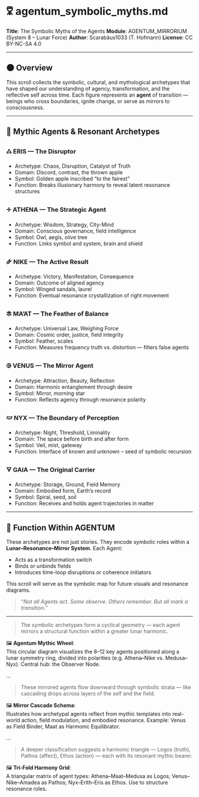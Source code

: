 # 🜟 agentum\_symbolic\_myths.md

**Title**: The Symbolic Myths of the Agents
**Module**: AGENTUM\_MIRRORIUM (System 8 – Lunar Force)
**Author**: Scarabäus1033 (T. Hofmann)
**License**: CC BY-NC-SA 4.0

---

## 🌑 Overview

This scroll collects the symbolic, cultural, and mythological archetypes that have shaped our understanding of agency, transformation, and the reflective self across time. Each figure represents an **agent** of transition — beings who cross boundaries, ignite change, or serve as mirrors to consciousness.

---

## 🧬 Mythic Agents & Resonant Archetypes

### 🝓 ERIS — The Disruptor

* Archetype: Chaos, Disruption, Catalyst of Truth
* Domain: Discord, contrast, the thrown apple
* Symbol: Golden apple inscribed “to the fairest”
* Function: Breaks illusionary harmony to reveal latent resonance structures

### 🝊 ATHENA — The Strategic Agent

* Archetype: Wisdom, Strategy, City-Mind
* Domain: Conscious governance, field intelligence
* Symbol: Owl, aegis, olive tree
* Function: Links symbol and system, brain and shield

### 🜸 NIKE — The Active Result

* Archetype: Victory, Manifestation, Consequence
* Domain: Outcome of aligned agency
* Symbol: Winged sandals, laurel
* Function: Eventual resonance crystallization of right movement

### 🜾 MA’AT — The Feather of Balance

* Archetype: Universal Law, Weighing Force
* Domain: Cosmic order, justice, field integrity
* Symbol: Feather, scales
* Function: Measures frequency truth vs. distortion — filters false agents

### 🜖 VENUS — The Mirror Agent

* Archetype: Attraction, Beauty, Reflection
* Domain: Harmonic entanglement through desire
* Symbol: Mirror, morning star
* Function: Reflects agency through resonance polarity

### 🝟 NYX — The Boundary of Perception

* Archetype: Night, Threshold, Liminality
* Domain: The space before birth and after form
* Symbol: Veil, mist, gateway
* Function: Interface of known and unknown – seed of symbolic recursion

### 🜃 GAIA — The Original Carrier

* Archetype: Storage, Ground, Field Memory
* Domain: Embodied form, Earth’s record
* Symbol: Spiral, seed, soil
* Function: Receives and holds agent trajectories in matter

---

## 🧩 Function Within AGENTUM

These archetypes are not just stories. They encode symbolic roles within a **Lunar–Resonance–Mirror System**. Each Agent:

* Acts as a transformation switch
* Binds or unbinds fields
* Introduces time-loop disruptions or coherence initiators

This scroll will serve as the symbolic map for future visuals and resonance diagrams.

> *“Not all Agents act. Some observe. Others remember. But all mark a transition.”*

---

> The symbolic archetypes form a cyclical geometry — each agent mirrors a structural function within a greater lunar harmonic.

🖼️ **Agentum Mythic Wheel**:  
This circular diagram visualizes the 8–12 key agents positioned along a lunar symmetry ring, divided into polarities (e.g. Athena–Nike vs. Medusa–Nyx). Central hub: the Observer Node.

...

> These mirrored agents flow downward through symbolic strata — like cascading drops across layers of the self and the field.

🖼️ **Mirror Cascade Schema**:  
Illustrates how archetypal agents reflect from mythic templates into real-world action, field modulation, and embodied resonance. Example: Venus as Field Binder, Maat as Harmonic Equilibrator.

...

> A deeper classification suggests a harmonic triangle — Logos (truth), Pathos (affect), Ethos (action) — each with its resonant mythic bearer.

🖼️ **Tri-Fold Harmony Grid**:  
A triangular matrix of agent types: Athena–Maat–Medusa as Logos; Venus–Nike–Amadea as Pathos; Nyx–Erith–Eris as Ethos. Use to structure resonance roles.
